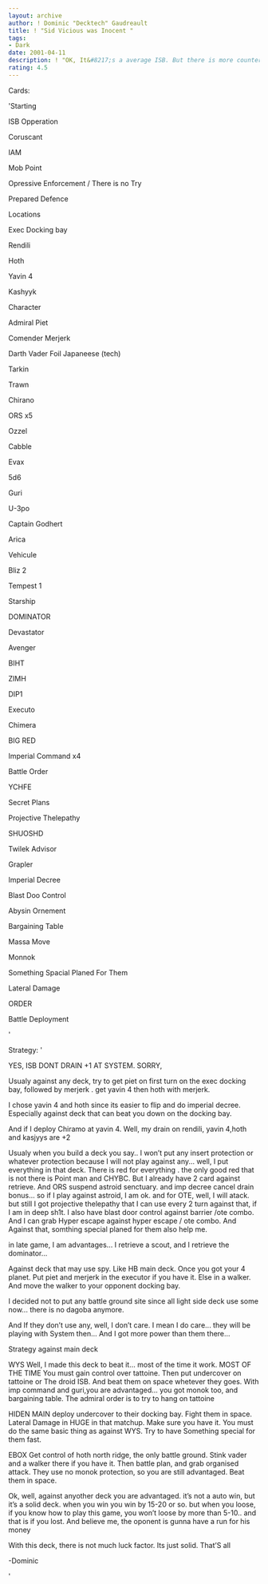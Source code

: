 ```yaml
---
layout: archive
author: ! Dominic "Decktech" Gaudreault
title: ! "Sid Vicious was Inocent "
tags:
- Dark
date: 2001-04-11
description: ! "OK, It&#8217;s a average ISB. But there is more counter-defensive that in any usual ISB deck."
rating: 4.5
---
```

Cards: 

'Starting


ISB Opperation

Coruscant

IAM

Mob Point

Opressive Enforcement / There is no Try

Prepared Defence


Locations


Exec Docking bay

Rendili

Hoth

Yavin 4

Kashyyk


Character


Admiral Piet

Comender Merjerk

Darth Vader Foil Japaneese (tech)

Tarkin

Trawn

Chirano

ORS x5

Ozzel

Cabble

Evax

5d6

Guri

U-3po

Captain Godhert

Arica


Vehicule


Bliz 2

Tempest 1


Starship


DOMINATOR

Devastator

Avenger

BIHT

ZIMH

DIP1

Executo

Chimera


BIG RED 


Imperial Command x4

Battle Order

YCHFE

Secret Plans

Projective Thelepathy

SHUOSHD

Twilek Advisor

Grapler

Imperial Decree

Blast Doo Control

Abysin Ornement

Bargaining Table

Massa Move

Monnok

Something Spacial Planed For Them

Lateral Damage


ORDER


Battle Deployment

'

Strategy: '

YES, ISB DONT DRAIN +1 AT SYSTEM. SORRY, 


Usualy against any deck, try to get piet on first turn on the exec docking bay, followed by merjerk . get yavin 4 then hoth with merjerk.


I chose yavin 4 and hoth since its easier to flip and do imperial decree. Especially against deck that can beat you down on the docking bay.


And if I deploy Chiramo at yavin 4. Well, my drain on rendili, yavin 4,hoth and kasjyys are +2


Usualy when you build a deck you say.. I won’t put any insert protection or whatever protection because I will not play against any... well, I put everything in that deck. There is red for everything . the only good red that is not there is Point man and CHYBC. But I already have 2 card against retrieve. And ORS suspend astroid senctuary. and imp decree cancel drain bonus... so if I play against astroid, I am ok. and for OTE, well, I will atack. but still I got projective thelepathy that I can use every 2 turn against that, if I am in deep sh1t. I also have blast door control against barrier /ote combo. And I can grab Hyper escape against hyper escape / ote combo. And Against that, somthing special planed for them also help me.


in late game, I am advantages... I retrieve a scout, and I retrieve the dominator...


Against deck that may use spy. Like HB main deck. Once you got your 4 planet. Put piet and merjerk in  the executor if you have it. Else in a walker. And move the walker to your opponent docking bay.


I decided not to put any battle ground site since all light side deck use some now... there is no dagoba anymore.


And If they don’t use any, well, I don’t care. I mean I do care... they will be playing with System then... And I got more power than them there...



Strategy against main deck


WYS  Well, I made this deck to beat it... most of the time it work. MOST OF THE TIME  You must gain control over tattoine. Then put undercover on tattoine or The droid ISB. And beat them on space whetever they goes. With imp command and guri,you are advantaged... you got monok too, and bargaining table. The admiral order is to try to hang on tattoine


HIDEN MAIN deploy undercover to their docking bay. Fight them in space. Lateral Damage in HUGE in that matchup. Make sure you have it. You must do the same basic thing as against WYS. Try to have Something special for them fast. 


EBOX Get control of hoth north ridge, the only battle ground. Stink vader and a walker there if you have it. Then battle plan, and grab organised attack. They use no monok protection, so you are still  advantaged. Beat them in space.


Ok, well, against anyother deck you are advantaged. it’s not a auto win, but it’s a solid deck. when you win you win by 15-20 or so. but when you loose, if you know how to play this game, you won’t loose by more than 5-10.. and that is if you lost. And believe me, the oponent is gunna have a run for his money 


With this deck, there is not much luck factor. Its just solid. That’S all


-Dominic

'